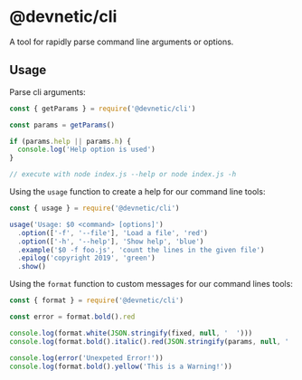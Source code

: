 # @devnetic/cli
A tool for rapidly parse command line arguments or options.

## Usage

Parse cli arguments:

```javascript
const { getParams } = require('@devnetic/cli')

const params = getParams()

if (params.help || params.h) {
  console.log('Help option is used')
}

// execute with node index.js --help or node index.js -h
```

Using the `usage` function to create a help for our command line tools:

```javascript
const { usage } = require('@devnetic/cli')

usage('Usage: $0 <command> [options]')
  .option(['-f', '--file'], 'Load a file', 'red')
  .option(['-h', '--help'], 'Show help', 'blue')
  .example('$0 -f foo.js', 'count the lines in the given file')
  .epilog('copyright 2019', 'green')
  .show()
```

Using the `format` function to custom messages for our command lines tools:

```javascript
const { format } = require('@devnetic/cli')

const error = format.bold().red

console.log(format.white(JSON.stringify(fixed, null, '  ')))
console.log(format.bold().italic().red(JSON.stringify(params, null, '  ')))

console.log(error('Unexpeted Error!'))
console.log(format.bold().yellow('This is a Warning!'))
```
